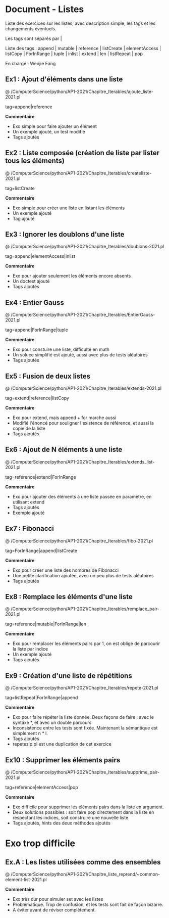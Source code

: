 # Document - Listes

Liste des exercices sur les listes, avec description simple, les tags et les changements éventuels.

Les tags sont séparés par |

Liste des tags : append | mutable | reference | listCreate | elementAccess | listCopy | ForInRange | tuple | inlist | extend | len | listRepeat | pop

En charge : Wenjie Fang

## Ex1 : Ajout d'éléments dans une liste

@ /ComputerScience/python/AP1-2021/Chapitre_Iterables/ajoute_liste-2021.pl

tag=append|reference

**Commentaire**

- Exo simple pour faire ajouter un élément
- Un exemple ajouté, un test modifié
- Tags ajoutés

## Ex2 : Liste composée (création de liste par lister tous les éléments)

@ /ComputerScience/python/AP1-2021/Chapitre_Iterables/createliste-2021.pl

tag=listCreate

**Commentaire**

- Exo simple pour créer une liste en listant les éléments
- Un exemple ajouté
- Tag ajouté

## Ex3 : Ignorer les doublons d'une liste

@ /ComputerScience/python/AP1-2021/Chapitre_Iterables/doublons-2021.pl

tag=append|elementAccess|inlist

**Commentaire**

- Exo pour ajouter seulement les éléments encore absents
- Un doctest ajouté
- Tags ajoutés

## Ex4 : Entier Gauss

@ /ComputerScience/python/AP1-2021/Chapitre_Iterables/EntierGauss-2021.pl

tag=append|ForInRange|tuple

**Commentaire**

- Exo pour constuire une liste, difficulté en math
- Un soluce simplifié est ajouté, aussi avec plus de tests aléatoires
- Tags ajoutés

## Ex5 : Fusion de deux listes

@ /ComputerScience/python/AP1-2021/Chapitre_Iterables/extends-2021.pl

tag=extend|reference|listCopy

**Commentaire**

- Exo pour extend, mais append + for marche aussi
- Modifié l'énoncé pour souligner l'existence de référence, et aussi la copie de la liste
- Tags ajoutés

## Ex6 : Ajout de N éléments à une liste

@ /ComputerScience/python/AP1-2021/Chapitre_Iterables/extends_list-2021.pl

tag=reference|extend|ForInRange

**Commentaire**

- Exo pour ajouter des éléments à une liste passée en paramètre, en utilisant extend
- Tags ajoutés
- Exemple ajouté

## Ex7 : Fibonacci

@ /ComputerScience/python/AP1-2021/Chapitre_Iterables/fibo-2021.pl

tag=ForInRange|append|listCreate

**Commentaire**

- Exo pour créer une liste des nombres de Fibonacci
- Une petite clarification ajoutée, avec un peu plus de tests aléatoires
- Tags ajoutés

## Ex8 : Remplace les éléments d'une liste

@ /ComputerScience/python/AP1-2021/Chapitre_Iterables/remplace_pair-2021.pl

tag=reference|mutable|ForInRange|len

**Commentaire**

- Exo pour remplacer les éléments pairs par 1, on est obligé de parcourir la liste par indice
- Un exemple ajouté
- Tags ajoutés

## Ex9 : Création d'une liste de répétitions

@ /ComputerScience/python/AP1-2021/Chapitre_Iterables/repete-2021.pl

tag=listRepeat|ForInRange|append

**Commentaire**

- Exo pour faire répéter la liste donnée. Deux façons de faire : avec le syntaxe *, et avec un double parcours
- Inconsistence entre les tests sont fixée. Maintenant la sémantique est simplement n * l.
- Tags ajoutés
- repetezip.pl est une duplication de cet exercice

## Ex10 : Supprimer les éléments pairs

@ /ComputerScience/python/AP1-2021/Chapitre_Iterables/supprime_pair-2021.pl

tag=reference|elementAccess|pop

**Commentaire**

- Exo difficile pour supprimer les éléments pairs dans la liste en argument.
- Deux solutions possibles : soit faire pop directement dans la liste en respectant les indices, soit construire une nouvelle liste
- Tags ajoutés, hints des deux méthodes ajoutés



# Exo trop difficile

## Ex.A : Les listes utilisées comme des ensembles

@ /ComputerScience/python/AP1-2021/Chapitre_liste_reprend/~common-element-list-2021.pl

**Commentaire**

- Exo très dur pour simuler set avec les listes
- Problématique. Trop de confusion, et les tests sont fait de façon bizarre.
- A éviter avant de réviser complètement.


